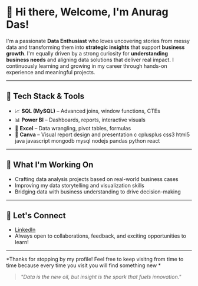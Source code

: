 # 👋 Hi there, Welcome, I'm Anurag Das!

I'm a passionate **Data Enthusiast** who loves uncovering stories from messy data and transforming them into **strategic insights** that support **business growth**. I'm equally driven by a strong curiosity for **understanding business needs** and aligning data solutions that deliver real impact. I  continuously learning and growing in my career through hands-on experience and meaningful projects.

---

## 🔧 Tech Stack & Tools

* 📈 **SQL (MySQL)** – Advanced joins, window functions, CTEs
* 📊 **Power BI** – Dashboards, reports, interactive visuals
* 📄 **Excel** – Data wrangling, pivot tables, formulas
* 🎨 **Canva** – Visual report design and presentation
c cplusplus css3 html5 java javascript mongodb mysql nodejs pandas python react
---

## 🚀 What I'm Working On

* Crafting data analysis projects based on real-world business cases
* Improving my data storytelling and visualization skills
* Bridging data with business understanding to drive decision-making

---

## 💬 Let's Connect

* [LinkedIn](https://www.linkedin.com/in/anuragdas3/) 
* Always open to collaborations, feedback, and exciting opportunities to learn!

---

*Thanks for stopping by my profile! Feel free to keep visitng from time to time because every time you visit you will find something new *

> *"Data is the new oil, but insight is the spark that fuels innovation."*
